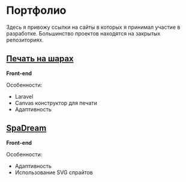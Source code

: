 # Портфолио
Здесь я привожу ссылки на сайты в которых я принимал участие в разработке. Большинство проектов находятся на закрытых репозиториях.

## [Печать на шарах](http://print.zatey.ru/)
**Front-end**

Особенности:
* Laravel
* Canvas конструктор для печати
* Адаптивность

## [SpaDream](https://spadream.ru/)
**Front-end**

Особенности:
* Адаптивность
* Использование SVG спрайтов
